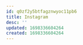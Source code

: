```yaml
---
id: q0zf2y5btfagznwyoc11pb6
title: Instagram
desc: ''
updated: 1698336604264
created: 1698336604264
---
```

